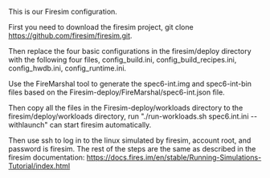 This is our Firesim configuration. 

First you need to download the firesim project, git clone https://github.com/firesim/firesim.git.

Then replace the four basic configurations in the firesim/deploy directory with the following four files, config_build.ini, config_build_recipes.ini, config_hwdb.ini, config_runtime.ini.

Use the FireMarshal tool to generate the spec6-int.img and spec6-int-bin files based on the Firesim-deploy/FireMarshal/spec6-int.json file.

Then copy all the files in the Firesim-deploy/workloads directory to the firesim/deploy/workloads directory, run
"./run-workloads.sh spec6.int.ini --withlaunch" can start firesim automatically.

Then use ssh to log in to the linux simulated by firesim, account root, and password is firesim. The rest of the steps are the same as described in the firesim documentation: https://docs.fires.im/en/stable/Running-Simulations-Tutorial/index.html

